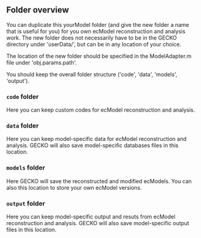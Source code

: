 ## Folder overview

You can duplicate this yourModel folder (and give the new folder a name that is useful for you) for you own ecModel reconstruction and analysis work. The new folder does not necessarily have to be in the GECKO directory under 'userData/', but can be in any location of your choice.

The location of the new folder should be specified in the ModelAdapter.m file under 'obj.params.path'.

You should keep the overall folder structure ('code', 'data', 'models', 'output').

### `code` folder

Here you can keep custom codes for ecModel reconstruction and analysis.

### `data` folder

Here you can keep model-specific data for ecModel reconstruction and analysis.
GECKO will also save model-specific databases files in this location.

### `models` folder

Here GECKO will save the reconstructed and modified ecModels. You can also this location to store your own ecModel versions.

### `output` folder

Here you can keep model-specific output and resuts from ecModel reconstruction and analysis.
GECKO will also save model-specific output files in this location.
